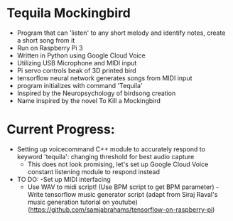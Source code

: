 # Tequila Mockingbird
- Program that can 'listen' to any short melody and identify notes, create a short song from it
- Run on Raspberry Pi 3
- Written in Python using Google Cloud Voice
- Utilizing USB Microphone and MIDI input
- Pi servo controls beak of 3D printed bird
- tensorflow neural network generates songs from MIDI input
- program initializes with command 'Tequila'
- Inspired by the Neuropsychology of birdsong creation
- Name inspired by the novel To Kill a Mockingbird

# Current Progress:
- Setting up voicecommand C++ module to accurately respond to keyword 'tequila': changing threshold for best audio capture
	- This does not look promising, let's set up Google Cloud Voice constant listening module to respond instead 
- TO DO:
  -Set up MIDI interfacing
  	- Use WAV to midi script! (Use BPM script to get BPM parameter)
  -Write tensorflow music generator script (adapt from Siraj Raval's music generation tutorial on youtube) (https://github.com/samjabrahams/tensorflow-on-raspberry-pi)

